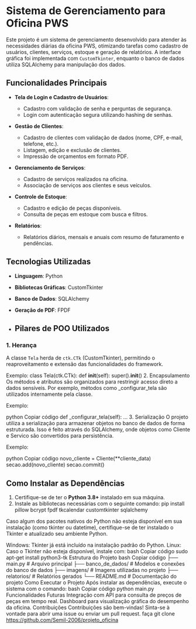# Sistema de Gerenciamento para Oficina PWS

Este projeto é um sistema de gerenciamento desenvolvido para atender às necessidades diárias da oficina PWS, otimizando tarefas como cadastro de usuários, clientes, serviços, estoque e geração de relatórios. A interface gráfica foi implementada com `CustomTkinter`, enquanto o banco de dados utiliza SQLAlchemy para manipulação dos dados.

## Funcionalidades Principais

- **Tela de Login e Cadastro de Usuários**:
  - Cadastro com validação de senha e perguntas de segurança.
  - Login com autenticação segura utilizando hashing de senhas.
  
- **Gestão de Clientes**:
  - Cadastro de clientes com validação de dados (nome, CPF, e-mail, telefone, etc.).
  - Listagem, edição e exclusão de clientes.
  - Impressão de orçamentos em formato PDF.

- **Gerenciamento de Serviços**:
  - Cadastro de serviços realizados na oficina.
  - Associação de serviços aos clientes e seus veículos.

- **Controle de Estoque**:
  - Cadastro e edição de peças disponíveis.
  - Consulta de peças em estoque com busca e filtros.

- **Relatórios**:
  - Relatórios diários, mensais e anuais com resumo de faturamento e pendências.

## Tecnologias Utilizadas

- **Linguagem**: Python
- **Bibliotecas Gráficas**: CustomTkinter
- **Banco de Dados**: SQLAlchemy
- **Geração de PDF**: FPDF

- ## Pilares de POO Utilizados

### 1. **Herança**
A classe `Tela` herda de `ctk.CTk` (CustomTkinter), permitindo o reaproveitamento e extensão das funcionalidades do framework.

Exemplo:
class Tela(ctk.CTk):
    def __init__(self):
        super().__init__()
2. Encapsulamento
Os métodos e atributos são organizados para restringir acesso direto a dados sensíveis. Por exemplo, métodos como _configurar_tela são utilizados internamente pela classe.

Exemplo:

python
Copiar código
def _configurar_tela(self):
    ...
3. Serialização
O projeto utiliza a serialização para armazenar objetos no banco de dados de forma estruturada. Isso é feito através do SQLAlchemy, onde objetos como Cliente e Servico são convertidos para persistência.

Exemplo:

python
Copiar código
novo_cliente = Cliente(**cliente_data)
secao.add(novo_cliente)
secao.commit()

## Como Instalar as Dependências

1. Certifique-se de ter o **Python 3.8+** instalado em sua máquina.
2. Instale as bibliotecas necessárias com o seguinte comando:
   pip install pillow bcrypt fpdf tkcalendar customtkinter sqlalchemy

Caso algum dos pacotes nativos do Python não esteja disponível em sua instalação (como tkinter ou datetime), certifique-se de ter instalado o Tkinter e atualizado seu ambiente Python.

Windows: Tkinter já está incluído na instalação padrão do Python.
Linux: Caso o Tkinter não esteja disponível, instale com:
bash
Copiar código
sudo apt-get install python3-tk
Estrutura do Projeto
bash
Copiar código
├── main.py                # Arquivo principal
├── banco_de_dados/        # Modelos e conexões do banco de dados
├── imagens/               # Imagens utilizadas no projeto
├── relatorios/            # Relatórios gerados
└── README.md              # Documentação do projeto
Como Executar o Projeto
Após instalar as dependências, execute o sistema com o comando:
bash
Copiar código
python main.py
Funcionalidades Futuras
Integração com API para consulta de preços de peças em tempo real.
Dashboard para visualização gráfica do desempenho da oficina.
Contribuições
Contribuições são bem-vindas! Sinta-se à vontade para abrir uma issue ou enviar um pull request.
faça git clone https://github.com/Semil-2006/projeto_oficina


